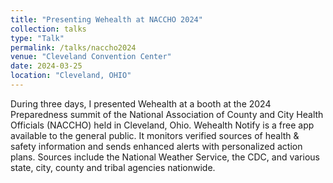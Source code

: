 ```yaml
---
title: "Presenting Wehealth at NACCHO 2024"
collection: talks
type: "Talk"
permalink: /talks/naccho2024
venue: "Cleveland Convention Center"
date: 2024-03-25
location: "Cleveland, OHIO"
---
```



During three days, I presented Wehealth at a booth at the 2024 Preparedness summit of the National Association of County and City Health Officials (NACCHO) held in Cleveland, Ohio. Wehealth Notify is a free app available to the general public. It monitors verified sources of health & safety information and sends enhanced alerts with personalized action plans. Sources include the National Weather Service, the CDC, and various state, city, county and tribal agencies nationwide.
